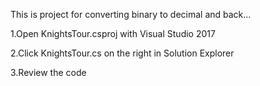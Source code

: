 This is project for converting binary to decimal and back...

1.Open KnightsTour.csproj with Visual Studio 2017

2.Click KnightsTour.cs on the right in Solution Explorer

3.Review the code
